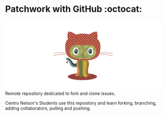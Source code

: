 # Patchwork with GitHub :octocat:
![patchwork](images/octocat-patchwork.png)
Remote repository dedicated to fork and clone issues.


Centro Nelson's Students use this repository and learn forking, branching, adding collaborators, pulling and pushing.